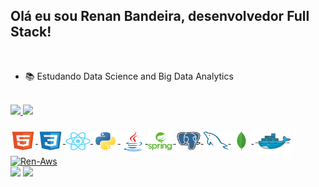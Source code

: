 ## Olá eu sou Renan Bandeira, desenvolvedor Full Stack!

<br>

- 📚 Estudando Data Science and Big Data Analytics

<br>

<div>
  <a href="https://github.com/renbans"</a>
  <img height"180em" src="https://github-readme-stats.vercel.app/api?username=renbans&show_icons=true&include_all_commits=true&hide=issues,contribs&count_private=true&theme=tokyonight"/>
  <img height"180em" src="https://github-readme-stats.vercel.app/api/top-langs/?username=renbans&layout=compact&langs_count=10&theme=tokyonight&hide=jupyter%20notebook"/>
</div>


<div style="display: inline_block"><br>
  <img align="center" alt="Ren-HTML" height="30" width="40" src="https://raw.githubusercontent.com/devicons/devicon/master/icons/html5/html5-original.svg">
  <img align="center" alt="Ren-CSS" height="30" width="40" src="https://raw.githubusercontent.com/devicons/devicon/master/icons/css3/css3-original.svg">
  <img align="center" alt="Ren-React" height="33" width="40" src="https://raw.githubusercontent.com/devicons/devicon/master/icons/react/react-original.svg">
  <img align="center" alt="Ren-Python" height="34" width="40" src="https://raw.githubusercontent.com/devicons/devicon/master/icons/python/python-original.svg">
  <img align="center" alt="Ren-Java" height="33" width="40" src="https://raw.githubusercontent.com/devicons/devicon/master/icons/java/java-original.svg">
  <img align="center" alt="Ren-Sprig" height="41" width="41" src="https://raw.githubusercontent.com/devicons/devicon/master/icons/spring/spring-original-wordmark.svg">
  <img align="center" alt="Ren-Post" height="30"width="40" src="https://raw.githubusercontent.com/devicons/devicon/master/icons/postgresql/postgresql-original.svg">
  <img align="center" alt="Ren-MySql" height="30" width="40" src="https://raw.githubusercontent.com/devicons/devicon/master/icons/mysql/mysql-original.svg">
  <img align="center" alt="Ren-Mdb" height="33" width="33" src="https://raw.githubusercontent.com/devicons/devicon/master/icons/mongodb/mongodb-original.svg">
  <img align="center" alt="Ren-Docker" height="45" width="60" src="https://raw.githubusercontent.com/devicons/devicon/master/icons/docker/docker-original.svg">
  <img align="center" alt="Ren-Aws" height="35" width="35" src="https://img.icons8.com/color/256/amazon-web-services.png">
</div>


<div> 
  <a href = "mailto:renan.bandeira@hotmail.com"><img src="https://img.shields.io/badge/-Email-ff0000?style=for-the-badge&logo=gmail&logoColor=white" target="_blank"></a>
  <a href="https://www.linkedin.com/in/renan-bandeira-s/" target="_blank"><img src="https://img.shields.io/badge/-LinkedIn-0077B5?style=for-the-badge&logo=linkedin&logoColor=white" target="_blank"></a> 

</div>
